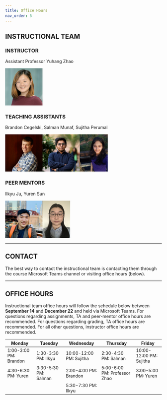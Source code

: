 ```yaml
---
title: Office Hours
nav_order: 5
---
```


## INSTRUCTIONAL TEAM

### INSTRUCTOR

Assistant Professor Yuhang Zhao

<img src="figures/Yuhang_Zhao.jpg" width="120" />

### TEACHING ASSISTANTS

Brandon Cegelski, Salman Munaf, Sujitha Perumal

<img src="figures/brandon.jpg" width="120" height="120" /><img src="figures/salman.png" width="120" height="120" /><img src="figures/sujitha.jpg" width="90" height="120" />

### PEER MENTORS

Ilkyu Ju, Yuren Sun

<img src="figures/Ilkyu.jpg" width="120" height="120" /><img src="figures/yuren.jpg" width="89" height="120" />

---

## CONTACT

The best way to contact the instructional team is contacting them through the course Microsoft Teams channel or visiting office hours (below).

---

## OFFICE HOURS

Instructional team office hours will follow the schedule below between **September 14** and **December 22** and held via Microsoft Teams. For questions regarding assignments, TA and peer-mentor office hours are recommended. For questions regarding grading, TA office hours are recommended. For all other questions, instructor office hours are recommended.

<table>
    <thead>
    <tr>
        <th>Monday</td>
        <th>Tuesday</td>
        <th>Wednesday</td>
        <th>Thursday</td>
        <th>Friday</td>
    </tr>
    </thead>
    <tbody>
        <tr>
            <td>1:00-3:00 PM: Brandon</td>
            <td>1:30-3:30 PM: Ilkyu</td>
            <td>10:00-12:00 PM: Sujitha</td>
            <td>2:30-4:30 PM: Salman</td>
            <td>10:00-12:00 PM: Sujitha</td>
        </tr>
        <tr>
            <td>4:30-6:30 PM: Yuren</td>
            <td>3:30-5:30 PM: Salman&nbsp;</td>
            <td>2:00-4:00 PM: Brandon</td>
            <td>5:00-6:00 PM: Professor Zhao</td>
            <td>3:00-5:00 PM: Yuren&nbsp;</td>
        </tr>
        <tr>
            <td>&nbsp;</td>
            <td>&nbsp;</td>
            <td>5:30-7:30 PM: Ilkyu</td>
            <td>&nbsp;</td>
            <td>&nbsp;</td>
        </tr>
    </tbody>
</table>
